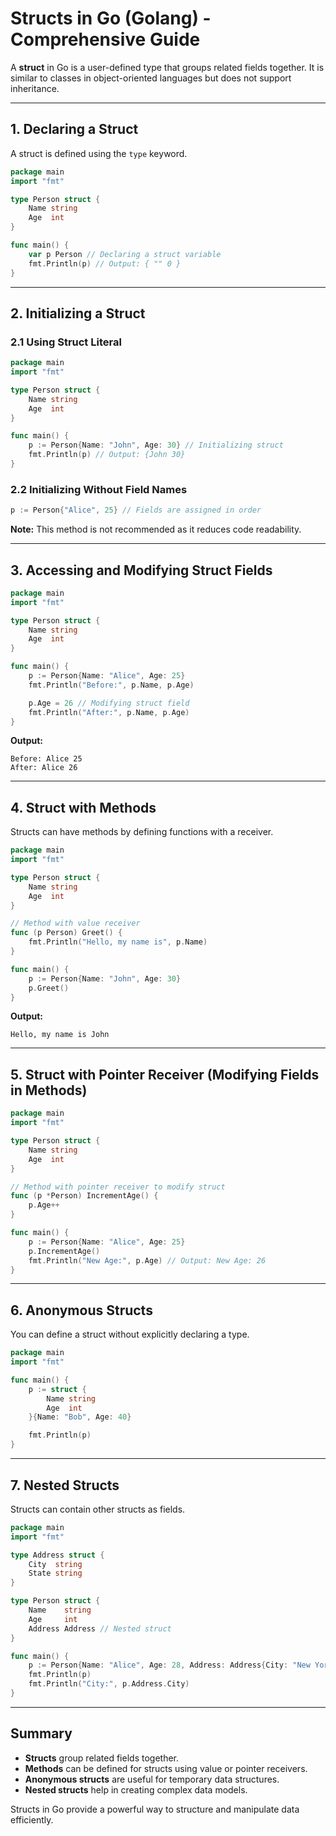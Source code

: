 # Structs in Go (Golang) - Comprehensive Guide

A **struct** in Go is a user-defined type that groups related fields together. It is similar to classes in object-oriented languages but does not support inheritance.

---

## 1. Declaring a Struct

A struct is defined using the `type` keyword.

```go
package main
import "fmt"

type Person struct {
    Name string
    Age  int
}

func main() {
    var p Person // Declaring a struct variable
    fmt.Println(p) // Output: { "" 0 }
}
```

---

## 2. Initializing a Struct

### 2.1 Using Struct Literal

```go
package main
import "fmt"

type Person struct {
    Name string
    Age  int
}

func main() {
    p := Person{Name: "John", Age: 30} // Initializing struct
    fmt.Println(p) // Output: {John 30}
}
```

### 2.2 Initializing Without Field Names

```go
p := Person{"Alice", 25} // Fields are assigned in order
```

**Note:** This method is not recommended as it reduces code readability.

---

## 3. Accessing and Modifying Struct Fields

```go
package main
import "fmt"

type Person struct {
    Name string
    Age  int
}

func main() {
    p := Person{Name: "Alice", Age: 25}
    fmt.Println("Before:", p.Name, p.Age)

    p.Age = 26 // Modifying struct field
    fmt.Println("After:", p.Name, p.Age)
}
```

**Output:**
```
Before: Alice 25
After: Alice 26
```

---

## 4. Struct with Methods

Structs can have methods by defining functions with a receiver.

```go
package main
import "fmt"

type Person struct {
    Name string
    Age  int
}

// Method with value receiver
func (p Person) Greet() {
    fmt.Println("Hello, my name is", p.Name)
}

func main() {
    p := Person{Name: "John", Age: 30}
    p.Greet()
}
```

**Output:**
```
Hello, my name is John
```

---

## 5. Struct with Pointer Receiver (Modifying Fields in Methods)

```go
package main
import "fmt"

type Person struct {
    Name string
    Age  int
}

// Method with pointer receiver to modify struct
func (p *Person) IncrementAge() {
    p.Age++
}

func main() {
    p := Person{Name: "Alice", Age: 25}
    p.IncrementAge()
    fmt.Println("New Age:", p.Age) // Output: New Age: 26
}
```

---

## 6. Anonymous Structs

You can define a struct without explicitly declaring a type.

```go
package main
import "fmt"

func main() {
    p := struct {
        Name string
        Age  int
    }{Name: "Bob", Age: 40}

    fmt.Println(p)
}
```

---

## 7. Nested Structs

Structs can contain other structs as fields.

```go
package main
import "fmt"

type Address struct {
    City  string
    State string
}

type Person struct {
    Name    string
    Age     int
    Address Address // Nested struct
}

func main() {
    p := Person{Name: "Alice", Age: 28, Address: Address{City: "New York", State: "NY"}}
    fmt.Println(p)
    fmt.Println("City:", p.Address.City)
}
```

---

## Summary

- **Structs** group related fields together.
- **Methods** can be defined for structs using value or pointer receivers.
- **Anonymous structs** are useful for temporary data structures.
- **Nested structs** help in creating complex data models.

Structs in Go provide a powerful way to structure and manipulate data efficiently.
